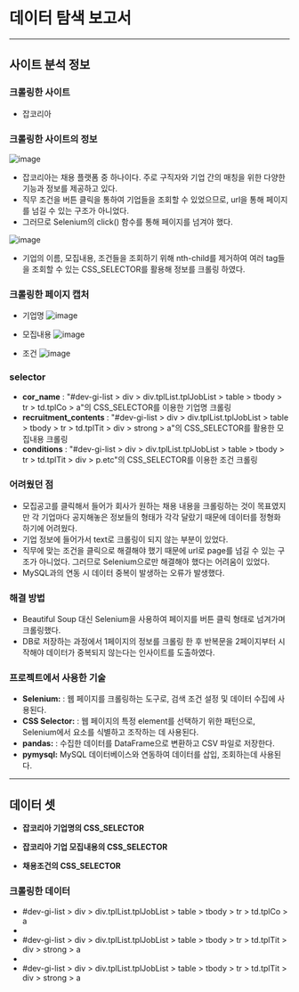 # 데이터 탐색 보고서

---
## 사이트 분석 정보

### 크롤링한 사이트
- 잡코리아

### 크롤링한 사이트의 정보
![image](https://github.com/Playdata-G-DA35/DA35-2nd-goodjob-jobkorea/assets/130912864/cfe90665-fcbd-45a6-9620-fa06d01de73e)
- 잡코리아는 채용 플랫폼 중 하나이다. 주로 구직자와 기업 간의 매칭을 위한 다양한 기능과 정보를 제공하고 있다.
- 직무 조건을 버튼 클릭을 통하여 기업들을 조회할 수 있었으므로, url을 통해 페이지를 넘길 수 있는 구조가 아니었다.
- 그러므로 Selenium의 click() 함수를 통해 페이지를 넘겨야 했다.

![image](https://github.com/Playdata-G-DA35/DA35-2nd-goodjob-jobkorea/assets/130912864/bd793631-8cff-4674-810b-85caf75f39f8)
- 기업의 이름, 모집내용, 조건들을 조회하기 위해 nth-child를 제거하여 여러 tag들을 조회할 수 있는 CSS_SELECTOR를 활용해 정보를 크롤링 하였다.



### 크롤링한 페이지 캡처
- 기업명
![image](https://github.com/Playdata-G-DA35/DA35-2nd-goodjob-jobkorea/assets/130912864/7b4d9e50-5b57-463e-b2f1-13c235506d1a)

- 모집내용
![image](https://github.com/Playdata-G-DA35/DA35-2nd-goodjob-jobkorea/assets/130912864/1d8a0913-fe1c-455d-9177-14dd5b45aa6c)

- 조건
![image](https://github.com/Playdata-G-DA35/DA35-2nd-goodjob-jobkorea/assets/130912864/d1cc8529-6f7e-4cfe-91e8-1a14481353d6)


### selector
- **cor_name** : "#dev-gi-list > div > div.tplList.tplJobList > table > tbody > tr > td.tplCo > a"의 CSS_SELECTOR를 이용한 기업명 크롤링
- **recruitment_contents** : "#dev-gi-list > div > div.tplList.tplJobList > table > tbody > tr > td.tplTit > div > strong > a"의 CSS_SELECTOR를 활용한 모집내용 크롤링
- **conditions** : "#dev-gi-list > div > div.tplList.tplJobList > table > tbody > tr > td.tplTit > div > p.etc"의 CSS_SELECTOR를 이용한 조건 크롤링


### 어려웠던 점
- 모집공고를 클릭해서 들어가 회사가 원하는 채용 내용을 크롤링하는 것이 목표였지만 각 기업마다 공지해놓은 정보들의 형태가 각각 달랐기 때문에 데이터를 정형화 하기에 어려웠다.
- 기업 정보에 들어가서 text로 크롤링이 되지 않는 부분이 있었다.
- 직무에 맞는 조건을 클릭으로 해결해야 했기 때문에 url로 page를 넘길 수 있는 구조가 아니었다. 그러므로 Selenium으로만 해결해야 했다는 어려움이 있었다.
- MySQL과의 연동 시 데이터 중복이 발생하는 오류가 발생했다.

### 해결 방법
- Beautiful Soup 대신 Selenium을 사용하여 페이지를 버튼 클릭 형태로 넘겨가며 크롤링했다.
- DB로 저장하는 과정에서 1페이지의 정보를 크롤링 한 후 반복문을 2페이지부터 시작해야 데이터가 중복되지 않는다는 인사이트를 도출하였다.

### 프로젝트에서 사용한 기술
- **Selenium:** : 웹 페이지를 크롤링하는 도구로, 검색 조건 설정 및 데이터 수집에 사용된다.
- **CSS Selector:** : 웹 페이지의 특정 element를 선택하기 위한 패턴으로, Selenium에서 요소를 식별하고 조작하는 데 사용된다.
- **pandas:** : 수집한 데이터를 DataFrame으로 변환하고 CSV 파일로 저장한다.
- **pymysql:** MySQL 데이터베이스와 연동하여 데이터를 삽입, 조회하는데 사용된다.

---

## 데이터 셋
- **잡코리아 기업명의 CSS_SELECTOR**

- **잡코리아 기업 모집내용의 CSS_SELECTOR**

- **채용조건의 CSS_SELECTOR**

### 크롤링한 데이터
- #dev-gi-list > div > div.tplList.tplJobList > table > tbody > tr > td.tplCo > a
- 
- #dev-gi-list > div > div.tplList.tplJobList > table > tbody > tr > td.tplTit > div > strong > a
- 
- #dev-gi-list > div > div.tplList.tplJobList > table > tbody > tr > td.tplTit > div > strong > a

